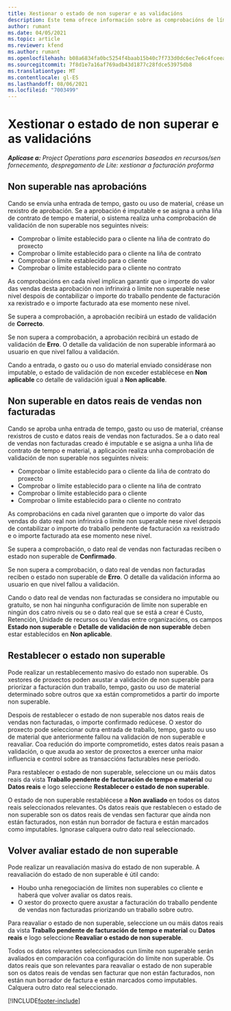 ```yaml
---
title: Xestionar o estado de non superar e as validacións
description: Este tema ofrece información sobre as comprobacións de límite non superable realizadas en Project Operations.
author: rumant
ms.date: 04/05/2021
ms.topic: article
ms.reviewer: kfend
ms.author: rumant
ms.openlocfilehash: b08a6834fa0bc5254f4baab15b40c7f733d0dc6ec7e6c4fceea2836e5e4c656a
ms.sourcegitcommit: 7f8d1e7a16af769adb43d1877c28fdce53975db8
ms.translationtype: MT
ms.contentlocale: gl-ES
ms.lasthandoff: 08/06/2021
ms.locfileid: "7003499"
---
```

# <a name="manage-not-to-exceed-status-and-validations"></a>Xestionar o estado de non superar e as validacións 

_**Aplícase a:** Project Operations para escenarios baseados en recursos/sen fornecemento, despregamento de Lite: xestionar a facturación proforma_

## <a name="not-to-exceed-on-approvals"></a>Non superable nas aprobacións

Cando se envía unha entrada de tempo, gasto ou uso de material, créase un rexistro de aprobación. Se a aprobación é imputable e se asigna a unha liña de contrato de tempo e material, o sistema realiza unha comprobación de validación de non superable nos seguintes niveis:

  - Comprobar o límite establecido para o cliente na liña de contrato do proxecto
  - Comprobar o límite establecido para o cliente na liña de contrato
  - Comprobar o límite establecido para o cliente
  - Comprobar o límite establecido para o cliente no contrato

As comprobacións en cada nivel implican garantir que o importe do valor das vendas desta aprobación non infrinxirá o límite non superable nese nivel despois de contabilizar o importe do traballo pendente de facturación xa rexistrado e o importe facturado ata ese momento nese nivel.

Se supera a comprobación, a aprobación recibirá un estado de validación de **Correcto**.

Se non supera a comprobación, a aprobación recibirá un estado de validación de **Erro**. O detalle da validación de non superable informará ao usuario en que nivel fallou a validación.

Cando a entrada, o gasto ou o uso do material enviado considérase non imputable, o estado de validación de non exceder establécese en **Non aplicable** co detalle de validación igual a **Non aplicable**.

## <a name="not-to-exceed-on-unbilled-sales-actuals"></a>Non superable en datos reais de vendas non facturadas

Cando se aproba unha entrada de tempo, gasto ou uso de material, créanse rexistros de custo e datos reais de vendas non facturados. Se a o dato real de vendas non facturadas creado é imputable e se asigna a unha liña de contrato de tempo e material, a aplicación realiza unha comprobación de validación de non superable nos seguintes niveis:

  - Comprobar o límite establecido para o cliente da liña de contrato do proxecto
  - Comprobar o límite establecido para o cliente na liña de contrato
  - Comprobar o límite establecido para o cliente
  - Comprobar o límite establecido para o cliente no contrato

As comprobacións en cada nivel garanten que o importe do valor das vendas do dato real non infrinxirá o límite non superable nese nivel despois de contabilizar o importe do traballo pendente de facturación xa rexistrado e o importe facturado ata ese momento nese nivel.

Se supera a comprobación, o dato real de vendas non facturadas reciben o estado non superable de **Confirmado**.

Se non supera a comprobación, o dato real de vendas non facturadas reciben o estado non superable de **Erro**. O detalle da validación informa ao usuario en que nivel fallou a validación.

Cando o dato real de vendas non facturadas se considera no imputable ou gratuíto, se non hai ningunha configuración de límite non superable en ningún dos catro niveis ou se o dato real que se está a crear é Custo, Retención, Unidade de recursos ou Vendas entre organizacións, os campos **Estado non superable** e **Detalle de validación de non superable** deben estar establecidos en **Non aplicable**.

## <a name="reset-the-not-to-exceed-status"></a>Restablecer o estado non superable

Pode realizar un restablecemento masivo do estado non superable. Os xestores de proxectos poden axustar a validación de non superable para priorizar a facturación dun traballo, tempo, gasto ou uso de material determinado sobre outros que xa están comprometidos a partir do importe non superable.

Despois de restablecer o estado de non superable nos datos reais de vendas non facturadas, o importe confirmado redúcese. O xestor do proxecto pode seleccionar outra entrada de traballo, tempo, gasto ou uso de material que anteriormente fallou na validación de non superable e reavaliar. Coa redución do importe comprometido, estes datos reais pasan a validación, o que axuda ao xestor de proxectos a exercer unha maior influencia e control sobre as transaccións facturables nese período.

Para restablecer o estado de non superable, seleccione un ou máis datos reais da vista **Traballo pendente de facturación de tempo e material** ou **Datos reais** e logo seleccione **Restablecer o estado de non superable**.

O estado de non superable restablécese a **Non avaliado** en todos os datos reais seleccionados relevantes. Os datos reais que restablecen o estado de non superable son os datos reais de vendas sen facturar que aínda non están facturados, non están nun borrador de factura e están marcados como imputables. Ignorase calquera outro dato real seleccionado.

## <a name="reevaluate-not-to-exceed-status"></a>Volver avaliar estado de non superable

Pode realizar un reavaliación masiva do estado de non superable. A reavaliación do estado de non superable é útil cando:

  - Houbo unha renegociación de límites non superables co cliente e haberá que volver avaliar os datos reais.
  - O xestor do proxecto quere axustar a facturación do traballo pendente de vendas non facturadas priorizando un traballo sobre outro.

Para reavaliar o estado de non superable, seleccione un ou máis datos reais da vista **Traballo pendente de facturación de tempo e material** ou **Datos reais** e logo seleccione **Reavaliar o estado de non superable**.

Todos os datos relevantes seleccionados cun límite non superable serán avaliados en comparación coa configuración do límite non superable. Os datos reais que son relevantes para reavaliar o estado de non superable son os datos reais de vendas sen facturar que non están facturados, non están nun borrador de factura e están marcados como imputables. Calquera outro dato real seleccionado.


[!INCLUDE[footer-include](../../includes/footer-banner.md)]
